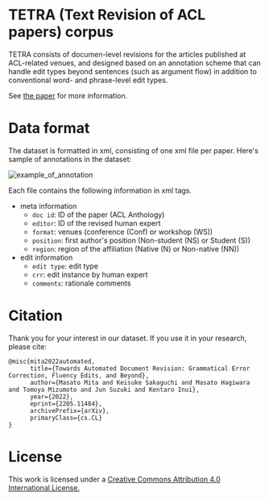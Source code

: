 # TETRA (Text Revision of ACL papers) corpus

TETRA consists of documen-level revisions for the articles published at ACL-related venues, and designed based on an annotation scheme that can handle edit types beyond sentences (such as argument flow) in addition to conventional word- and phrase-level edit types.




See [the paper](https://arxiv.org/abs/2205.11484) for more information.


# Data format
The dataset is formatted in xml, consisting of one xml file per paper. Here's sample of annotations in the dataset:

![example_of_annotation](https://user-images.githubusercontent.com/99496763/169949216-f7a65ec5-3935-40bf-81ba-b3d54e15820d.png)

Each file contains the following information in xml tags.
- meta information
  - `doc id`: ID of the paper (ACL Anthology)
  - `editor`: ID of the revised human expert
  - `format`: venues (conference (Conf) or workshop (WS))
  - `position`: first author's position (Non-student (NS) or Student (S))
  - `region`: region of the affiliation (Native (N) or Non-native (NN))
- edit information
  - `edit type`: edit type
  - `crr`: edit instance by human expert
  - `comments`: rationale comments

# Citation
Thank you for your interest in our dataset. If you use it in your research, please cite:

```
@misc{mita2022automated,
      title={Towards Automated Document Revision: Grammatical Error Correction, Fluency Edits, and Beyond}, 
      author={Masato Mita and Keisuke Sakaguchi and Masato Hagiwara and Tomoya Mizumoto and Jun Suzuki and Kentaro Inui},
      year={2022},
      eprint={2205.11484},
      archivePrefix={arXiv},
      primaryClass={cs.CL}
}
```

# License
This work is licensed under a [Creative Commons Attribution 4.0 International License.](https://creativecommons.org/licenses/by/4.0/)
